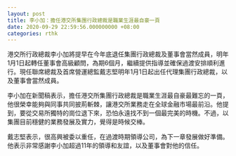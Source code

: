 ```yaml
---
layout: post
title: 李小加：擔任港交所集團行政總裁是職業生涯最自豪一頁
date: 2020-09-29 22:59:56.000000000 +08:00
categories: rthk
---
```


港交所行政總裁李小加將提早在今年底退任集團行政總裁及董事會當然成員，明年1月1日起轉任董事會高級顧問，為期6個月，繼續提供指導並確保過渡安排順利進行。現任聯席總裁及首席營運總監戴志堅明年1月1日起出任代理集團行政總裁，以及董事會當然成員。

李小加在新聞稿表示，擔任港交所集團行政總裁是職業生涯最自豪最難忘的一頁，他很榮幸能夠與同事共同披荊斬棘，讓港交所業務走在全球金融市場最前沿。他提到，要從交易所獨特的崗位退下來，恐怕永遠找不到一個最完美的時機。不過，以集團目前穩健的業務發展及實力，覺得是時候交棒。

戴志堅表示，很高興被委以重任，在過渡時期領導公司，為下一章發展做好準備。他表示非常感謝李小加超過11年的領導和友誼，以及董事會對他的信任。
